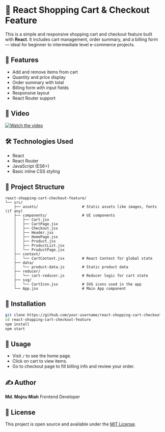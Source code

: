 # 🛒 React Shopping Cart & Checkout Feature

This is a simple and responsive shopping cart and checkout feature built with **React**. It includes cart management, order summary, and a billing form — ideal for beginner to intermediate level e-commerce projects.

## 🚀 Features

- Add and remove items from cart
- Quantity and price display
- Order summary with total
- Billing form with input fields
- Responsive layout
- React Router support

## 📸 Video

[![Watch the video](https://img.youtube.com/vi/hLOkmqZ5e1E/hqdefault.jpg)](https://www.youtube.com/watch?v=hLOkmqZ5e1E)

## 🛠️ Technologies Used

- React
- React Router
- JavaScript (ES6+)
- Basic inline CSS styling

## 📁 Project Structure

```
react-shopping-cart-checkout-feature/
└── src/
    ├── assets/                    # Static assets like images, fonts (if any)
    ├── components/                # UI components
    │   ├── Cart.jsx
    │   ├── CartPage.jsx
    │   ├── Checkout.jsx
    │   ├── Header.jsx
    │   ├── HomePage.jsx
    │   ├── Product.jsx
    │   ├── ProductList.jsx
    │   └── ProductPage.jsx
    ├── context/
    │   └── CartContext.jsx        # React Context for global state
    ├── data/
    │   └── product-data.js        # Static product data
    ├── reducer/
    │   └── cart-reducer.js        # Reducer logic for cart state
    ├── svg/
    │   └── CartIcon.jsx           # SVG icons used in the app
    └── App.jsx                    # Main App component

```

## 🔧 Installation

```bash
git clone https://github.com/your-username/react-shopping-cart-checkout-feature.git
cd react-shopping-cart-checkout-feature
npm install
npm start
```

## 🧪 Usage

- Visit `/` to see the home page.
- Click on cart to view items.
- Go to checkout page to fill billing info and review your order.

## ✍️ Author

**Md. Mojnu Miah**
Frontend Developer

## 📄 License

This project is open source and available under the [MIT License](LICENSE).
